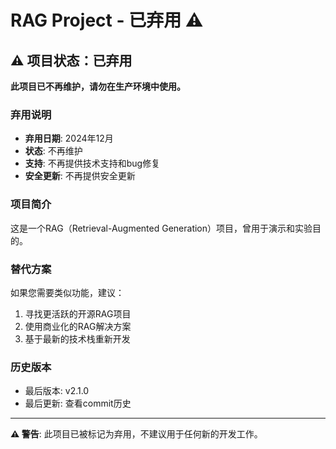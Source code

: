 # RAG Project - 已弃用 ⚠️

## ⚠️ 项目状态：已弃用

**此项目已不再维护，请勿在生产环境中使用。**

### 弃用说明

- **弃用日期**: 2024年12月
- **状态**: 不再维护
- **支持**: 不再提供技术支持和bug修复
- **安全更新**: 不再提供安全更新

### 项目简介

这是一个RAG（Retrieval-Augmented Generation）项目，曾用于演示和实验目的。

### 替代方案

如果您需要类似功能，建议：
1. 寻找更活跃的开源RAG项目
2. 使用商业化的RAG解决方案
3. 基于最新的技术栈重新开发

### 历史版本

- 最后版本: v2.1.0
- 最后更新: 查看commit历史

---

**⚠️ 警告**: 此项目已被标记为弃用，不建议用于任何新的开发工作。